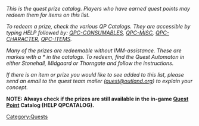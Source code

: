 *This is the quest prize catalog. Players who have earned quest points
may redeem them for items on this list.*

*To redeem a prize, check the various QP Catalogs. They are accessible
by typing HELP followed by:
[QPC-CONSUMABLES](Quest_Point_Catalog_-_Consumables.md "wikilink"),
[QPC-MISC](Quest_Point_Catalog_-_Misc.md "wikilink"),
[QPC-CHARACTER](Quest_Point_Catalog_-_Character.md "wikilink"),
[QPC-ITEMS](Quest_Point_Catalog_-_Items.md "wikilink").*

*Many of the prizes are redeemable without IMM-assistance. These are
markes with a \* in the catalogs. To redeem, find the Quest Automaton in
either Stonehall, Midgaard or Thorngate and follow the instructions.*

*If there is an item or prize you would like to see added to this list,
please send an email to the quest team mailer (quest@outland.org) to
explain your concept.*

**NOTE: Always check if the prizes are still available in the in-game
[Quest Point](Quest_Points.md "wikilink") Catalog (HELP QPCATALOG).**

[Category:Quests](Category:Quests "wikilink")
